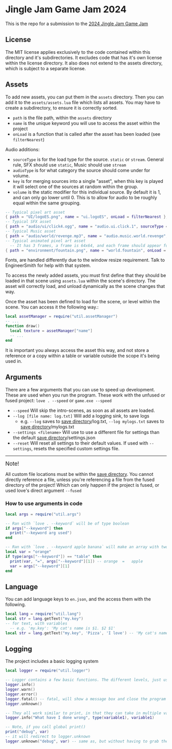 # Jingle Jam Game Jam 2024
This is the repo for a submission to the [2024 Jingle Jam Game Jam](https://itch.io/jam/jinglegamejam2024)

## License
The MIT license applies exclusively to the code contained within this directory and it's subdirectories. It excludes code that has it's own license within the license directory. It also does not extend to the assets directory, which is subject to a separate license.

## Assets
To add new assets, you can put them in the `assets` directory. Then you can add it to the `assets/assets.lua` file which lists all assets. You may have to create a subdirectory, to ensure it is correctly sorted.

* `path` is the file path, within the `assets` directory
* `name` is the unique keyword you will use to access the asset within the project
* `onLoad` is a function that is called after the asset has been loaded (see `filterNearest`)

Audio additions:
* `sourceType` is for the load type for the source. `static` or `stream`. General rule, SFX should use `static`, Music should use `stream`
* `audioType` is for what category the source should come under for volume.
* `key` is for merging sources into a single "asset", when this key is played it will select one of the sources at random within the group.
* `volume` is the static modifier for this individual source. By default it is 1, and can only go lower until 0. This is to allow for audio to be roughly equal within the same grouping.

```lua
-- Typical pixel art asset
{ path = "UI/logoES.png", name = "ui.logoES", onLoad = filterNearest },
-- Typical SFX asset
{ path = "audio/ui/click4.ogg", name = "audio.ui.click.1", sourceType = "static", audioType = "ui", key = "audio.ui.click", volume = 1.0 },
-- Typical Music asset
{ path = "audio/world/revenge.mp3", name = "audio.music.world.revenge", sourceType = "stream", audioType = "music", volume = 0.8 },
-- Typical animated pixel art asset
  -- It has 3 frames, a frame is 64x64, and each frame should appear for 0.15 seconds
{ path = "environment/fountain.png", name = "world.fountain", onLoad = makePixelAnimation, 3, 64, 64, 0.15 },
```

Fonts, are handled differently due to the window resize requirement. Talk to EngineerSmith for help with that system.

To access the newly added assets, you must first define that they should be loaded in that scene using `assets.lua` within the scene's directory. The asset will correctly load, and unload dynamically as the scene changes that way.

Once the asset has been defined to load for the scene, or level within the scene. You can access it the following way.:
```lua
local assetManager = require("util.assetManager")
-- ...
function draw()
  local texture = assetManager["name"]
  -- ...
end
```
It is important you always access the asset this way, and not store a reference or a copy within a table or variable outside the scope it's being used in.

## Arguments
There are a few arguments that you can use to speed up development. These are used when you run the program. These work with the unfused or fused project: `love . --speed` or `game.exe --speed`

* `--speed` Will skip the intro-scenes, as soon as all assets are loaded.
* `--log [file name: log.txt]` Will add a logging sink, to save logs
  * e.g. `--log` saves to [save directory]/log.txt, `--log mylogs.txt` saves to [save directory]/mylogs.txt
* `--settings <filename>` Will use to use a different file for settings than the default [save directory]/settings.json
* `--reset` Will reset all settings to their default values. If used with `--settings`, resets the specified custom settings file.
---
<big>Note!</big>

All custom file locations must be within the [save directory]. You cannot directly reference a file, unless you're referencing a file from the fused directory of the project! Which can only happen if the project is fused, or used love's direct argument `--fused`

### How to use arguments in code
```lua
local args = require("util.args")

-- Ran with `love . --keyword` will be of type boolean
if args["--keyword"] then
  print("--keyword arg used")
end

-- Ran with `love . --keyword apple banana` will make an array with two entries ['apple', 'banana']
local var = "orange"
if type(args["--keyword"]) == "table" then
  print(var, "=", args["--keyword"][1]) -- orange  =   apple
  var = args["--keyword"][1]
end
```

## Language
You can add language keys to `en.json`, and the access them with the following.
```lua
local lang = require("util.lang")
local str = lang.getText("my.key")
-- for text, with variables
  -- e.g. 'my.key': 'My cat's name is $1. $2 $1'
local str = lang.getText("my.key", 'Pizza', 'I love') -- 'My cat's name is Pizza. I love Pizza'
```

## Logging
The project includes a basic logging system
```lua
local logger = require("util.logger")

-- Logger contains a few basic functions. The different levels, just use different prefixes and colors (where consoles support colors)
logger.info()
logger.warn()
logger.error()
logger.fatal() -- fatal, will show a message box and close the program
logger.unknown()

-- They all work similar to print, in that they can take in multiple values
logger.info("What have I done wrong", type(variable1), variable1)

-- Note, if you call global print()
print("debug", var)
-- it will redirect to logger.unknown
logger.unknown("debug", var) -- same as, but without having to grab the logger table
```

[save directory]: https://love2d.org/wiki/love.filesystem